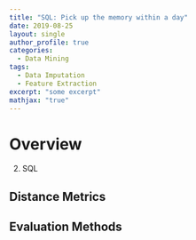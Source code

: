 ```yaml
---
title: "SQL: Pick up the memory within a day"
date: 2019-08-25
layout: single
author_profile: true
categories:
  - Data Mining
tags: 
  - Data Imputation
  - Feature Extraction
excerpt: "some excerpt"
mathjax: "true"
---
```

# Overview
2. SQL
## Distance Metrics

## Evaluation Methods